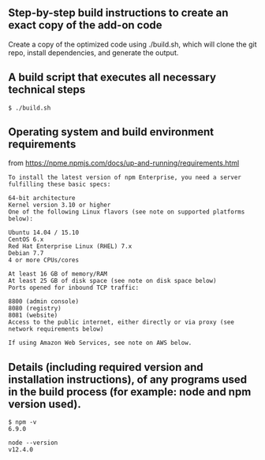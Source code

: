 ## Step-by-step build instructions to create an exact copy of the add-on code
Create a copy of the optimized code using ./build.sh, which will clone the git repo, install dependencies, and generate the output. 

## A build script that executes all necessary technical steps
```
$ ./build.sh
```

## Operating system and build environment requirements
from https://npme.npmjs.com/docs/up-and-running/requirements.html

```
To install the latest version of npm Enterprise, you need a server fulfilling these basic specs:

64-bit architecture
Kernel version 3.10 or higher
One of the following Linux flavors (see note on supported platforms below):

Ubuntu 14.04 / 15.10
CentOS 6.x
Red Hat Enterprise Linux (RHEL) 7.x
Debian 7.7
4 or more CPUs/cores

At least 16 GB of memory/RAM
At least 25 GB of disk space (see note on disk space below)
Ports opened for inbound TCP traffic:

8800 (admin console)
8080 (registry)
8081 (website)
Access to the public internet, either directly or via proxy (see network requirements below)

If using Amazon Web Services, see note on AWS below.
```

## Details (including required version and installation instructions), of any programs used in the build process (for example: node and npm version used).
```
$ npm -v
6.9.0

node --version
v12.4.0
```